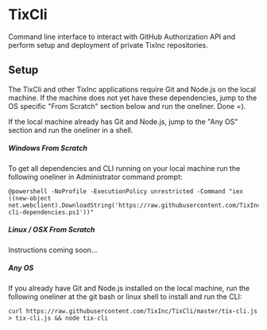 TixCli
======

Command line interface to interact with GitHub Authorization API and perform setup and deployment of private TixInc repositories.


Setup
-----

The TixCli and other TixInc applications require Git and Node.js on the local machine.  If the machine does not yet have these dependencies, jump to the OS specific "From Scratch" section below and run the oneliner. Done =).

If the local machine already has Git and Node.js, jump to the "Any OS" section and run the oneliner in a shell.



##### Windows From Scratch


To get all dependencies and CLI running on your local machine run the following oneliner in Administrator command prompt:


    @powershell -NoProfile -ExecutionPolicy unrestricted -Command "iex ((new-object net.webclient).DownloadString('https://raw.githubusercontent.com/TixInc/TixCli/master/powershell/tix-cli-dependencies.ps1'))"




##### Linux / OSX From Scratch

Instructions coming soon...




##### Any OS

If you already have Git and Node.js installed on the local machine, run the following oneliner at the git bash or linux shell to  install and run the CLI:


    curl https://raw.githubusercontent.com/TixInc/TixCli/master/tix-cli.js > tix-cli.js && node tix-cli


